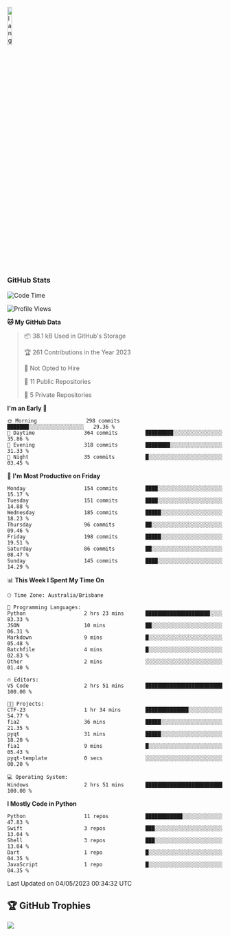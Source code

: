 <p align="left"><img width=15%" src="https://github.com/alansmathew/alansmathew/raw/master/lang.gif" alt="lang image here" /></p>

# <h3 align="left">GitHub Stats</h3>

<!--START_SECTION:waka-->
![Code Time](http://img.shields.io/badge/Code%20Time-207%20hrs%2041%20mins-blue)

![Profile Views](http://img.shields.io/badge/Profile%20Views-3-blue)

**🐱 My GitHub Data** 

> 📦 38.1 kB Used in GitHub's Storage 
 > 
> 🏆 261 Contributions in the Year 2023
 > 
> 🚫 Not Opted to Hire
 > 
> 📜 11 Public Repositories 
 > 
> 🔑 5 Private Repositories 
 > 
**I'm an Early 🐤** 

```text
🌞 Morning                298 commits         ███████░░░░░░░░░░░░░░░░░░   29.36 % 
🌆 Daytime                364 commits         █████████░░░░░░░░░░░░░░░░   35.86 % 
🌃 Evening                318 commits         ████████░░░░░░░░░░░░░░░░░   31.33 % 
🌙 Night                  35 commits          █░░░░░░░░░░░░░░░░░░░░░░░░   03.45 % 
```
📅 **I'm Most Productive on Friday** 

```text
Monday                   154 commits         ████░░░░░░░░░░░░░░░░░░░░░   15.17 % 
Tuesday                  151 commits         ████░░░░░░░░░░░░░░░░░░░░░   14.88 % 
Wednesday                185 commits         █████░░░░░░░░░░░░░░░░░░░░   18.23 % 
Thursday                 96 commits          ██░░░░░░░░░░░░░░░░░░░░░░░   09.46 % 
Friday                   198 commits         █████░░░░░░░░░░░░░░░░░░░░   19.51 % 
Saturday                 86 commits          ██░░░░░░░░░░░░░░░░░░░░░░░   08.47 % 
Sunday                   145 commits         ████░░░░░░░░░░░░░░░░░░░░░   14.29 % 
```


📊 **This Week I Spent My Time On** 

```text
🕑︎ Time Zone: Australia/Brisbane

💬 Programming Languages: 
Python                   2 hrs 23 mins       █████████████████████░░░░   83.33 % 
JSON                     10 mins             ██░░░░░░░░░░░░░░░░░░░░░░░   06.31 % 
Markdown                 9 mins              █░░░░░░░░░░░░░░░░░░░░░░░░   05.48 % 
Batchfile                4 mins              █░░░░░░░░░░░░░░░░░░░░░░░░   02.83 % 
Other                    2 mins              ░░░░░░░░░░░░░░░░░░░░░░░░░   01.40 % 

🔥 Editors: 
VS Code                  2 hrs 51 mins       █████████████████████████   100.00 % 

🐱‍💻 Projects: 
CTF-23                   1 hr 34 mins        ██████████████░░░░░░░░░░░   54.77 % 
fia2                     36 mins             █████░░░░░░░░░░░░░░░░░░░░   21.35 % 
pyqt                     31 mins             █████░░░░░░░░░░░░░░░░░░░░   18.20 % 
fia1                     9 mins              █░░░░░░░░░░░░░░░░░░░░░░░░   05.43 % 
pyqt-template            0 secs              ░░░░░░░░░░░░░░░░░░░░░░░░░   00.20 % 

💻 Operating System: 
Windows                  2 hrs 51 mins       █████████████████████████   100.00 % 
```

**I Mostly Code in Python** 

```text
Python                   11 repos            ████████████░░░░░░░░░░░░░   47.83 % 
Swift                    3 repos             ███░░░░░░░░░░░░░░░░░░░░░░   13.04 % 
Shell                    3 repos             ███░░░░░░░░░░░░░░░░░░░░░░   13.04 % 
Dart                     1 repo              █░░░░░░░░░░░░░░░░░░░░░░░░   04.35 % 
JavaScript               1 repo              █░░░░░░░░░░░░░░░░░░░░░░░░   04.35 % 
```




 Last Updated on 04/05/2023 00:34:32 UTC
<!--END_SECTION:waka-->

## 🏆 GitHub Trophies

![](https://github-profile-trophy.vercel.app/?username=samh06&theme=discord&no-frame=true&no-bg=false&margin-w=4)
